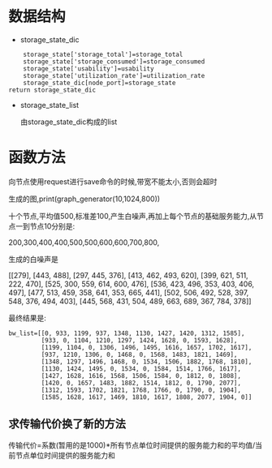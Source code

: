 # 数据结构

+ 
  storage_state_dic

```
    storage_state['storage_total']=storage_total
    storage_state['storage_consumed']=storage_consumed
    storage_state['usability']=usability
    storage_state['utilization_rate']=utilization_rate
    storage_state_dic[node_port]=storage_state
return storage_state_dic
```

+ storage_state_list

  由storage_state_dic构成的list

# 函数方法
向节点使用request进行save命令的时候,带宽不能太小,否则会超时

生成的图,print(graph_generator(10,1024,800))

十个节点,平均值500,标准差100,产生白噪声,再加上每个节点的基础服务能力,从节点一到节点10分别是:

200,300,400,400,500,500,600,600,700,800,

生成的白噪声是

[[279], [443, 488], [297, 445, 376], [413, 462, 493, 620], [399, 621, 511, 222, 470], [525, 300, 559, 614, 600, 476], [536, 423, 496, 353, 403, 406, 497], [477, 513, 459, 358, 641, 353, 665, 441], [502, 506, 492, 528, 397, 548, 376, 494, 403], [445, 568, 431, 504, 489, 663, 689, 367, 784, 378]]

最终结果是:

```
bw_list=[[0, 933, 1199, 937, 1348, 1130, 1427, 1420, 1312, 1585],
         [933, 0, 1104, 1210, 1297, 1424, 1628, 0, 1593, 1628],
         [1199, 1104, 0, 1306, 1496, 1495, 1616, 1657, 1702, 1617],
         [937, 1210, 1306, 0, 1468, 0, 1568, 1483, 1821, 1469],
         [1348, 1297, 1496, 1468, 0, 1534, 1506, 1882, 1768, 1810],
         [1130, 1424, 1495, 0, 1534, 0, 1584, 1514, 1766, 1617],
         [1427, 1628, 1616, 1568, 1506, 1584, 0, 1812, 0, 1808],
         [1420, 0, 1657, 1483, 1882, 1514, 1812, 0, 1790, 2077],
         [1312, 1593, 1702, 1821, 1768, 1766, 0, 1790, 0, 1904],
         [1585, 1628, 1617, 1469, 1810, 1617, 1808, 2077, 1904, 0]]
```



## 求传输代价换了新的方法

传输代价=系数(暂用的是1000)*所有节点单位时间提供的服务能力和的平均值/当前节点单位时间提供的服务能力和